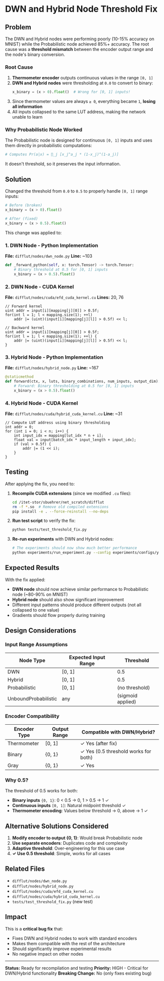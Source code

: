 # DWN and Hybrid Node Threshold Fix

## Problem

The DWN and Hybrid nodes were performing poorly (10-15% accuracy on MNIST) while the Probabilistic node achieved 85%+ accuracy. The root cause was a **threshold mismatch** between the encoder output range and the node's binary conversion.

### Root Cause

1. **Thermometer encoder** outputs continuous values in the range `[0, 1]`
2. **DWN and Hybrid nodes** were thresholding at `0.0` to convert to binary:
   ```python
   x_binary = (x > 0).float()  # Wrong for [0, 1] inputs!
   ```
3. Since thermometer values are always `≥ 0`, everything became `1`, **losing all information**
4. All inputs collapsed to the same LUT address, making the network unable to learn

### Why Probabilistic Node Worked

The Probabilistic node is designed for continuous `[0, 1]` inputs and uses them directly in probabilistic computations:
```python
# Computes Pr(a|x) = ∏_j [x_j^a_j * (1-x_j)^(1-a_j)]
```
It doesn't threshold, so it preserves the input information.

## Solution

Changed the threshold from `0.0` to `0.5` to properly handle `[0, 1]` range inputs:

```python
# Before (broken)
x_binary = (x > 0).float()

# After (fixed)
x_binary = (x > 0.5).float()
```

This change was applied to:

### 1. DWN Node - Python Implementation
**File:** `difflut/nodes/dwn_node.py`
**Line:** ~103

```python
def _forward_python(self, x: torch.Tensor) -> torch.Tensor:
    # Binary threshold at 0.5 for [0, 1] inputs
    x_binary = (x > 0.5).float()
```

### 2. DWN Node - CUDA Kernel
**File:** `difflut/nodes/cuda/efd_cuda_kernel.cu`
**Lines:** 20, 76

```cuda
// Forward kernel
uint addr = input[i][mapping[j][0]] > 0.5f;
for(int l = 1; l < mapping.size(1); ++l)
    addr |= (uint)(input[i][mapping[j][l]] > 0.5f) << l;

// Backward kernel
uint addr = input[i][mapping[j][0]] > 0.5f;
for(int l = 1; l < mapping.size(1); ++l) {
    addr |= (uint)(input[i][mapping[j][l]] > 0.5f) << l;
}
```

### 3. Hybrid Node - Python Implementation
**File:** `difflut/nodes/hybrid_node.py`
**Line:** ~167

```python
@staticmethod
def forward(ctx, x, luts, binary_combinations, num_inputs, output_dim):
    # Forward: Binary thresholding at 0.5 for [0, 1] inputs
    x_binary = (x > 0.5).float()
```

### 4. Hybrid Node - CUDA Kernel
**File:** `difflut/nodes/cuda/hybrid_cuda_kernel.cu`
**Line:** ~31

```cuda
// Compute LUT address using binary thresholding
int addr = 0;
for (int i = 0; i < n; i++) {
    int input_idx = mapping[lut_idx * n + i];
    float val = input[batch_idx * input_length + input_idx];
    if (val > 0.5f) {
        addr |= (1 << i);
    }
}
```

## Testing

After applying the fix, you need to:

1. **Recompile CUDA extensions** (since we modified `.cu` files):
   ```bash
   cd /itet-stor/sbuehrer/net_scratch/difflut
   rm -f *.so  # Remove old compiled extensions
   pip install -e . --force-reinstall --no-deps
   ```

2. **Run test script** to verify the fix:
   ```bash
   python tests/test_threshold_fix.py
   ```

3. **Re-run experiments** with DWN and Hybrid nodes:
   ```bash
   # The experiments should now show much better performance
   python experiments/run_experiment.py --config experiments/configs/your_config.yaml
   ```

## Expected Results

With the fix applied:
- **DWN node** should now achieve similar performance to Probabilistic node (~80-90% on MNIST)
- **Hybrid node** should also show significant improvement
- Different input patterns should produce different outputs (not all collapsed to one value)
- Gradients should flow properly during training

## Design Considerations

### Input Range Assumptions

| Node Type | Expected Input Range | Threshold |
|-----------|---------------------|-----------|
| DWN | [0, 1] | 0.5 |
| Hybrid | [0, 1] | 0.5 |
| Probabilistic | [0, 1] | (no threshold) |
| UnboundProbabilistic | any | (sigmoid applied) |

### Encoder Compatibility

| Encoder Type | Output Range | Compatible with DWN/Hybrid? |
|--------------|--------------|----------------------------|
| Thermometer | [0, 1] | ✓ Yes (after fix) |
| Binary | {0, 1} | ✓ Yes (0.5 threshold works for both) |
| Gray | {0, 1} | ✓ Yes |

### Why 0.5?

The threshold of 0.5 works for both:
- **Binary inputs** `{0, 1}`: 0 < 0.5 → 0, 1 > 0.5 → 1 ✓
- **Continuous inputs** `[0, 1]`: Natural midpoint threshold ✓
- **Thermometer encoding**: Values below threshold → 0, above → 1 ✓

## Alternative Solutions Considered

1. **Modify encoder to output {0, 1}**: Would break Probabilistic node
2. **Use separate encoders**: Duplicates code and complexity
3. **Adaptive threshold**: Over-engineering for this use case
4. **✓ Use 0.5 threshold**: Simple, works for all cases

## Related Files

- `difflut/nodes/dwn_node.py`
- `difflut/nodes/hybrid_node.py`
- `difflut/nodes/cuda/efd_cuda_kernel.cu`
- `difflut/nodes/cuda/hybrid_cuda_kernel.cu`
- `tests/test_threshold_fix.py` (new test)

## Impact

This is a **critical bug fix** that:
- Fixes DWN and Hybrid nodes to work with standard encoders
- Makes them compatible with the rest of the architecture
- Should significantly improve experimental results
- No negative impact on other nodes

---

**Status:** Ready for recompilation and testing
**Priority:** HIGH - Critical for DWN/Hybrid functionality
**Breaking Change:** No (only fixes existing bug)
